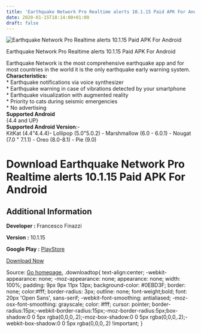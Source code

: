 ```yaml
---
title: 'Earthquake Network Pro Realtime alerts 10.1.15 Paid APK For Android'
date: 2020-01-15T18:14:00+01:00
draft: false
---
```


![Earthquake Network Pro Realtime alerts 10.1.15 Paid APK For Android](https://i1.wp.com/apkhome.net/wp-content/uploads/2020/01/Earthquake-Network-Pro-Realtime-alerts-10.1.15-Paid.png "Earthquake Network Pro Realtime alerts 10.1.15 Paid APK For Android")

  

Earthquake Network Pro Realtime alerts 10.1.15 Paid APK For Android

Earthquake Network is the most comprehensive earthquake app and for most countries in the world it is the only earthquake early warning system.  
**Characteristics:**  
\* Earthquake notifications via voice synthesizer  
\* Earthquake warning in case of vibrations detected by your smartphone  
\* Earthquake visualization with augmented reality  
\* Priority to cats during seismic emergencies  
\* No advertising  
**Supported Android**  
{4.4 and UP}  
**Supported Android Version**:-  
KitKat (4.4"4.4.4)- Lollipop (5.0"5.0.2) - Marshmallow (6.0 - 6.0.1) - Nougat (7.0 " 7.1.1) - Oreo (8.0-8.1) - Pie (9.0)

Download Earthquake Network Pro Realtime alerts 10.1.15 Paid APK For Android
============================================================================

Additional Information
----------------------

**Developer :** Francesco Finazzi

**Version :** 10.1.15

**Google Play :** [PlayStore](https://play.google.com/store/apps/details?id=com.finazzi.distquakenoads)

  

[Download Now](https://store4app.co/post/earthquake-network-pro-realtime-alerts-10-1-15-paid-apk-for-android_1579108280)

  
Source: [Go homepage.](https://store4app.co/post/earthquake-network-pro-realtime-alerts-10-1-15-paid-apk-for-android_1579108280) .downloadtop{ text-align:center; -webkit-appearance: none; -moz-appearance: none; appearance: none; width: 100%; padding: 9px 9px 11px 13px; background-color: #0EBD3F; border: none; color:#fff; border-radius: 3px; outline: none; font-weight;bold; font: 20px 'Open Sans', sans-serif; -webkit-font-smoothing: antialiased; -moz-osx-font-smoothing: grayscale; color: #fff; cursor: pointer; border-radius:15px;-webkit-border-radius:15px;-moz-border-radius:5px;box-shadow:0 0 5px rgba(0,0,0,.2);-moz-box-shadow:0 0 5px rgba(0,0,0,.2);-webkit-box-shadow:0 0 5px rgba(0,0,0,.2) !important; }